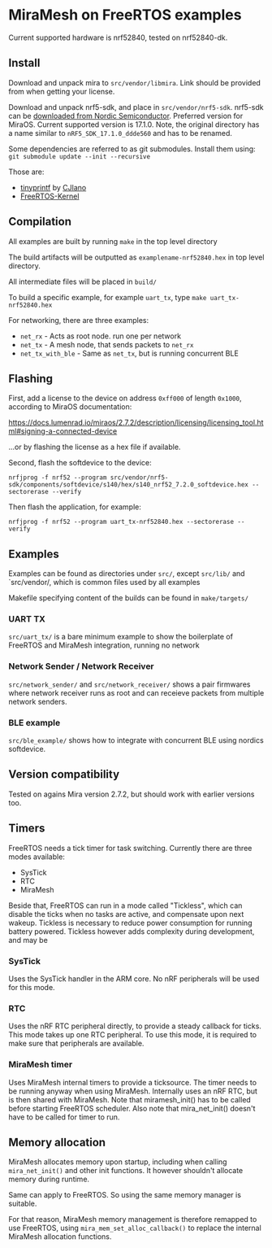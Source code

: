 # MiraMesh on FreeRTOS examples

Current supported hardware is nrf52840, tested on nrf52840-dk.

## Install

Download and unpack mira to `src/vendor/libmira`. Link should be provided from when
getting your license.

Download and unpack nrf5-sdk, and place in `src/vendor/nrf5-sdk`. nrf5-sdk can be
[downloaded from Nordic Semiconductor](https://www.nordicsemi.com/Products/Development-software/nrf5-sdk).
Preferred version for MiraOS. Current supported version is 17.1.0. Note, the
original directory has a name similar to `nRF5_SDK_17.1.0_ddde560` and has to be
renamed.

Some dependencies are referred to as git submodules. Install them using:
`git submodule update --init --recursive`

Those are:
- [tinyprintf](https://github.com/cjlano/tinyprintf) by [CJlano](https://github.com/cjlano)
- [FreeRTOS-Kernel](https://github.com/FreeRTOS/FreeRTOS-Kernel)

## Compilation

All examples are built by running `make` in the top level directory

The build artifacts will be outputted as `examplename-nrf52840.hex` in top level
directory.

All intermediate files will be placed in `build/`

To build a specific example, for example `uart_tx`, type `make uart_tx-nrf52840.hex`

For networking, there are three examples:
 - `net_rx` - Acts as root node. run one per network
 - `net_tx` - A mesh node, that sends packets to `net_rx`
 - `net_tx_with_ble` - Same as `net_tx`, but is running concurrent BLE

## Flashing

First, add a license to the device on address `0xff000` of length `0x1000`,
according to MiraOS documentation:

https://docs.lumenrad.io/miraos/2.7.2/description/licensing/licensing_tool.html#signing-a-connected-device

...or by flashing the license as a hex file if available.

Second, flash the softdevice to the device:
```
nrfjprog -f nrf52 --program src/vendor/nrf5-sdk/components/softdevice/s140/hex/s140_nrf52_7.2.0_softdevice.hex --sectorerase --verify
```

Then flash the application, for example:
```
nrfjprog -f nrf52 --program uart_tx-nrf52840.hex --sectorerase --verify
```

## Examples

Examples can be found as directories under `src/`, except `src/lib/` and
`src/vendor/, which is common files used by all examples

Makefile specifying content of the builds can be found in `make/targets/`

### UART TX

`src/uart_tx/` is a bare minimum example to show the boilerplate of FreeRTOS and
MiraMesh integration, running no network

### Network Sender / Network Receiver

`src/network_sender/` and `src/network_receiver/` shows a pair firmwares where
network receiver runs as root and can receieve packets from multiple network
senders.

### BLE example

`src/ble_example/` shows how to integrate with concurrent BLE using nordics
softdevice.

## Version compatibility

Tested on agains Mira version 2.7.2, but should work with earlier versions too.

## Timers

FreeRTOS needs a tick timer for task switching. Currently there are three modes
available:
- SysTick
- RTC
- MiraMesh

Beside that, FreeRTOS can run in a mode called "Tickless", which can disable the
ticks when no tasks are active, and compensate upon next wakeup. Tickless is
necessary to reduce power consumption for running battery powered. Tickless
however adds complexity during development, and may be 

### SysTick
Uses the SysTick handler in the ARM core. No nRF peripherals will be used for
this mode.

### RTC
Uses the nRF RTC peripheral directly, to provide a steady callback for ticks.
This mode takes up one RTC peripheral. To use this mode, it is required to make
sure that peripherals are available.

### MiraMesh timer
Uses MiraMesh internal timers to provide a ticksource. The timer needs to be
running anyway when using MiraMesh. Internally uses an nRF RTC, but is then
shared with MiraMesh. Note that miramesh_init() has to be called before
starting FreeRTOS scheduler. Also note that mira_net_init() doesn't have to be
called for timer to run.

## Memory allocation

MiraMesh allocates memory upon startup, including when calling `mira_net_init()`
and other init functions. It however shouldn't allocate memory during runtime.

Same can apply to FreeRTOS. So using the same memory manager is suitable.

For that reason, MiraMesh memory management is therefore remapped to use
FreeRTOS, using `mira_mem_set_alloc_callback()` to replace the internal MiraMesh
allocation functions.